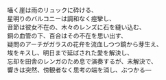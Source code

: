 囁く崖は雨のリュックに砕ける、  
星明りのバルコニーは調和なく痙攣し、  
音節は彼女不在の、木々のレンズに石を縫い込む、  
銅の血管の下、百合はその不在を思い出す、  
疑問のアーチがガラスの花弁を流血しつつ鏡から芽生え、  
埃をキスし、明日まで延ばされた愛を解決し、  
忘却を田舎のレンガのため息で演奏するが、未解決で、  
響きは突然、傍観者なく思考の端を消し、ぶつかる―